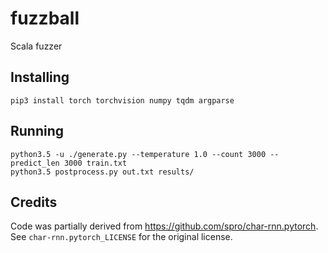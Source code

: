 # fuzzball
Scala fuzzer

## Installing
```
pip3 install torch torchvision numpy tqdm argparse
```

## Running
```
python3.5 -u ./generate.py --temperature 1.0 --count 3000 --predict_len 3000 train.txt
python3.5 postprocess.py out.txt results/
```

## Credits
Code was partially derived from https://github.com/spro/char-rnn.pytorch. See `char-rnn.pytorch_LICENSE` for the original license.
